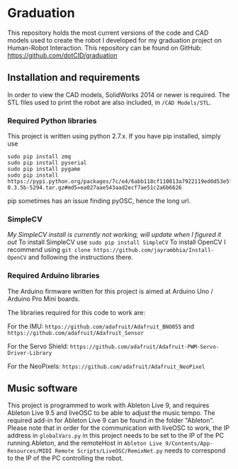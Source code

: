 # Graduation
This repository holds the most current versions of the code and CAD models used to create the robot I developed for my graduation project on Human-Robot Interaction.
This repository can be found on GitHub: https://github.com/dotCID/graduation

## Installation and requirements
In order to view the CAD models, SolidWorks 2014 or newer is required. The STL files used to print the robot are also included, in ```/CAD Models/STL```.

### Required Python libraries
This project is written using python 2.7.x.
If you have pip installed, simply use

```
sudo pip install zmq
sudo pip install pyserial
sudo pip install pygame
sudo pip install https://pypi.python.org/packages/7c/e4/6abb118cf110813a7922119ed0d53e5fe51c570296785ec2a39f37606d85/pyOSC-0.3.5b-5294.tar.gz#md5=ea027aae543aad2ecf7ae51c2a6b6626
```
pip sometimes has an issue finding pyOSC, hence the long url.

### SimpleCV
*My SimpleCV install is currently not working, will update when I figured it out*
To install SimpleCV use ```sudo pip install SimpleCV```
To install OpenCV I recommend using ```git clone https://github.com/jayrambhia/Install-OpenCV``` and following the instructions there.

### Required Arduino libraries
The Arduino firmware written for this project is aimed at Arduino Uno / Arduino Pro Mini boards.

The libraries required for this code to work are:

For the IMU:            ```https://github.com/adafruit/Adafruit_BNO055``` and ```https://github.com/adafruit/Adafruit_Sensor```

For the Servo Shield:   ```https://github.com/adafruit/Adafruit-PWM-Servo-Driver-Library```

For the NeoPixels:      ```https://github.com/adafruit/Adafruit_NeoPixel```

## Music software
This project is programmed to work with Ableton Live 9, and requires Ableton Live 9.5 and liveOSC to be able to adjust the music tempo. 
The required add-in for Ableton Live 9 can be found in the folder "Ableton".
Please note that in order for the communication with liveOSC to work, the IP address in ```globalVars.py``` in this project needs to be set to the IP of the PC running Ableton, and the remoteHost in ```Ableton Live 9/Contents/App-Resources/MIDI Remote Scripts/LiveOSC/RemixNet.py``` needs to correspond to the IP of the PC controlling the robot.
